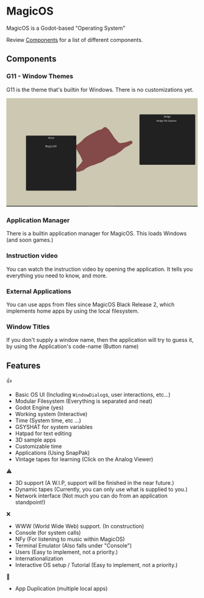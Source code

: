 # MagicOS

MagicOS is a Godot-based "Operating System"

Review [Components](#components) for a list of different components.

## Components

### G11 - Window Themes

G11 is the theme that's builtin for Windows. There is no customizations yet.

![G11 Preview](assets/prev1.png)

### Application Manager

There is a builtin application manager for MagicOS. This loads Windows (and soon games.)

### Instruction video

You can watch the instruction video by opening the application. It tells you everything you need to know, and more.

### External Applications

You can use apps from files since MagicOS Black Release 2, which implements home apps by using the local filesystem.

### Window Titles

If you don't supply a window name, then the application will try to guess it, by using the Application's code-name (Button name)

## Features

👍

- Basic OS UI (Including `WindowDialog`s, user interactions, etc...)
- Modular Filesystem (Everything is separated and neat)
- Godot Engine (yes)
- Working system (Interactive)
- Time (System time, etc ...)
- GSYSHAT for system variables
- Hatpad for text editing
- 3D sample apps
- Customizable time
- Applications (Using SnapPak)
- Vintage tapes for learning (Click on the Analog Viewer)

⚠️

- 3D support (A W.I.P, support will be finished in the near future.)
- Dynamic tapes (Currently, you can only use what is supplied to you.)
- Network interface (Not much you can do from an application standpoint!)

❌

- WWW (World Wide Web) support. (In construction)
- Console (for system calls)
- NFy (For listening to music within MagicOS)
- Terminal Emulator (Also falls under "Console")
- Users (Easy to implement, not a priority.)
- Internationalization
- Interactive OS setup / Tutorial (Easy to implement, not a priority.)

🐛

- App Duplication (multiple local apps)
